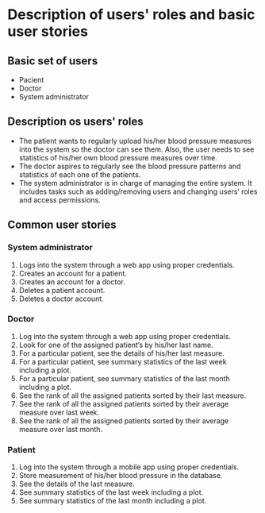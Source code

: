 # Description of users' roles and basic user stories

## Basic set of users
* Pacient
* Doctor
* System administrator

## Description os users' roles

* The patient wants to regularly upload his/her blood pressure measures into the system so the doctor can see them. Also, the user needs to see statistics of his/her own blood pressure measures over time. 
* The doctor aspires to regularly see the blood pressure patterns and statistics of each one of the patients.
* The system administrator is in charge of managing the entire system. It includes tasks such as adding/removing users and changing users’ roles and access permissions.

## Common user stories

### System administrator

1. Logs into the system through a web app using proper credentials.
2. Creates an account for a patient.
3. Creates an account for a doctor.
4. Deletes a patient account.
5. Deletes a doctor account.

### Doctor

1. Log into the system through a web app using proper credentials.
2. Look for one of the assigned patient’s by his/her last name.
3. For a particular patient, see the details of his/her last measure.
4. For a particular patient, see summary statistics of the last week including a plot.
5. For a particular patient, see summary statistics of the last month including a plot.
6. See the rank of all the assigned patients sorted by their last measure.
7. See the rank of all the assigned patients sorted by their average measure over last week.
8. See the rank of all the assigned patients sorted by their average measure over last month.

### Patient

1. Log into the system through a mobile app using proper credentials.
2. Store measurement of his/her blood pressure in the database.
3. See the details of the last measure.
4. See summary statistics of the last week including a plot.
5. See summary statistics of the last month including a plot.
